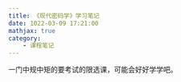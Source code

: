 ```yaml
---
title: 《现代密码学》学习笔记
date: 1022-03-09 17:21:00
mathjax: true
category:
    - 课程笔记
---
```


一门中规中矩的要考试的限选课，可能会好好学学吧。

<!-- more -->
